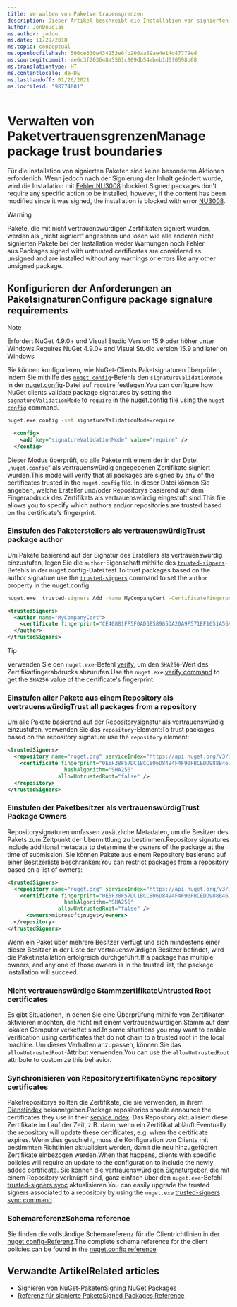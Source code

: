 ```yaml
---
title: Verwalten von Paketvertrauensgrenzen
description: Dieser Artikel beschreibt die Installation von signierten NuGet-Paketen und die Konfiguration von Vertrauenseinstellungen für die Paketsignatur.
author: JonDouglas
ms.author: jodou
ms.date: 11/29/2018
ms.topic: conceptual
ms.openlocfilehash: 596ce330e434253e6fb200aa59ae4e14d47779ed
ms.sourcegitcommit: ee6c3f203648a5561c809db54ebeb1d0f0598b68
ms.translationtype: HT
ms.contentlocale: de-DE
ms.lasthandoff: 01/26/2021
ms.locfileid: "98774801"
---
```

# <a name="manage-package-trust-boundaries"></a><span data-ttu-id="0e9c2-103">Verwalten von Paketvertrauensgrenzen</span><span class="sxs-lookup"><span data-stu-id="0e9c2-103">Manage package trust boundaries</span></span>

<span data-ttu-id="0e9c2-104">Für die Installation von signierten Paketen sind keine besonderen Aktionen erforderlich. Wenn jedoch nach der Signierung der Inhalt geändert wurde, wird die Installation mit [Fehler NU3008](../reference/errors-and-warnings/NU3008.md) blockiert.</span><span class="sxs-lookup"><span data-stu-id="0e9c2-104">Signed packages don't require any specific action to be installed; however, if the content has been modified since it was signed, the installation is blocked with error [NU3008](../reference/errors-and-warnings/NU3008.md).</span></span>

> [!Warning]
> <span data-ttu-id="0e9c2-105">Pakete, die mit nicht vertrauenswürdigen Zertifikaten signiert wurden, werden als „nicht signiert“ angesehen und lösen wie alle anderen nicht signierten Pakete bei der Installation weder Warnungen noch Fehler aus.</span><span class="sxs-lookup"><span data-stu-id="0e9c2-105">Packages signed with untrusted certificates are considered as unsigned and are installed without any warnings or errors like any other unsigned package.</span></span>

## <a name="configure-package-signature-requirements"></a><span data-ttu-id="0e9c2-106">Konfigurieren der Anforderungen an Paketsignaturen</span><span class="sxs-lookup"><span data-stu-id="0e9c2-106">Configure package signature requirements</span></span>

> [!Note]
> <span data-ttu-id="0e9c2-107">Erfordert NuGet 4.9.0+ und Visual Studio Version 15.9 oder höher unter Windows.</span><span class="sxs-lookup"><span data-stu-id="0e9c2-107">Requires NuGet 4.9.0+ and Visual Studio version 15.9 and later on Windows</span></span>

<span data-ttu-id="0e9c2-108">Sie können konfigurieren, wie NuGet-Clients Paketsignaturen überprüfen, indem Sie mithilfe des [`nuget config`](../reference/cli-reference/cli-ref-config.md)-Befehls den `signatureValidationMode` in der [nuget.config](../reference/nuget-config-file.md)-Datei auf `require` festlegen.</span><span class="sxs-lookup"><span data-stu-id="0e9c2-108">You can configure how NuGet clients validate package signatures by setting the `signatureValidationMode` to `require` in the [nuget.config](../reference/nuget-config-file.md) file using the [`nuget config`](../reference/cli-reference/cli-ref-config.md) command.</span></span>

```cmd
nuget.exe config -set signatureValidationMode=require
```

```xml
  <config>
    <add key="signatureValidationMode" value="require" />
  </config>
```

<span data-ttu-id="0e9c2-109">Dieser Modus überprüft, ob alle Pakete mit einem der in der Datei „`nuget.config`“ als vertrauenswürdig angegebenen Zertifikate signiert wurden.</span><span class="sxs-lookup"><span data-stu-id="0e9c2-109">This mode will verify that all packages are signed by any of the certificates trusted in the `nuget.config` file.</span></span> <span data-ttu-id="0e9c2-110">In dieser Datei können Sie angeben, welche Ersteller und/oder Repositorys basierend auf dem Fingerabdruck des Zertifikats als vertrauenswürdig eingestuft sind.</span><span class="sxs-lookup"><span data-stu-id="0e9c2-110">This file allows you to specify which authors and/or repositories are trusted based on the certificate's fingerprint.</span></span>

### <a name="trust-package-author"></a><span data-ttu-id="0e9c2-111">Einstufen des Paketerstellers als vertrauenswürdig</span><span class="sxs-lookup"><span data-stu-id="0e9c2-111">Trust package author</span></span>

<span data-ttu-id="0e9c2-112">Um Pakete basierend auf der Signatur des Erstellers als vertrauenswürdig einzustufen, legen Sie die `author`-Eigenschaft mithilfe des [`trusted-signers`](../reference/cli-reference/cli-ref-trusted-signers.md)-Befehls in der nuget.config-Datei fest.</span><span class="sxs-lookup"><span data-stu-id="0e9c2-112">To trust packages based on the author signature use the [`trusted-signers`](../reference/cli-reference/cli-ref-trusted-signers.md) command to set the `author` property in the nuget.config.</span></span>

```cmd
nuget.exe  trusted-signers Add -Name MyCompanyCert -CertificateFingerprint CE40881FF5F0AD3E58965DA20A9F571EF1651A56933748E1BF1C99E537C4E039 -FingerprintAlgorithm SHA256
```

```xml
<trustedSigners>
  <author name="MyCompanyCert">
    <certificate fingerprint="CE40881FF5F0AD3E58965DA20A9F571EF1651A56933748E1BF1C99E537C4E039" hashAlgorithm="SHA256" allowUntrustedRoot="false" />
  </author>
</trustedSigners>
```

>[!TIP]
><span data-ttu-id="0e9c2-113">Verwenden Sie den `nuget.exe`-Befehl [verify](../reference/cli-reference/cli-ref-verify.md), um den `SHA256`-Wert des Zertifikatfingerabdrucks abzurufen.</span><span class="sxs-lookup"><span data-stu-id="0e9c2-113">Use the `nuget.exe` [verify command](../reference/cli-reference/cli-ref-verify.md) to get the `SHA256` value of the certificate's fingerprint.</span></span>


### <a name="trust-all-packages-from-a-repository"></a><span data-ttu-id="0e9c2-114">Einstufen aller Pakete aus einem Repository als vertrauenswürdig</span><span class="sxs-lookup"><span data-stu-id="0e9c2-114">Trust all packages from a repository</span></span>

<span data-ttu-id="0e9c2-115">Um alle Pakete basierend auf der Repositorysignatur als vertrauenswürdig einzustufen, verwenden Sie das `repository`-Element:</span><span class="sxs-lookup"><span data-stu-id="0e9c2-115">To trust packages based on the repository signature use the `repository` element:</span></span>

```xml
<trustedSigners>  
  <repository name="nuget.org" serviceIndex="https://api.nuget.org/v3/index.json">
    <certificate fingerprint="0E5F38F57DC1BCC806D8494F4F90FBCEDD988B4676070...." 
                  hashAlgorithm="SHA256" 
                allowUntrustedRoot="false" />
  </repository>
</trustedSigners>
```

### <a name="trust-package-owners"></a><span data-ttu-id="0e9c2-116">Einstufen der Paketbesitzer als vertrauenswürdig</span><span class="sxs-lookup"><span data-stu-id="0e9c2-116">Trust Package Owners</span></span>

<span data-ttu-id="0e9c2-117">Repositorysignaturen umfassen zusätzliche Metadaten, um die Besitzer des Pakets zum Zeitpunkt der Übermittlung zu bestimmen.</span><span class="sxs-lookup"><span data-stu-id="0e9c2-117">Repository signatures include additional metadata to determine the owners of the package at the time of submission.</span></span> <span data-ttu-id="0e9c2-118">Sie können Pakete aus einem Repository basierend auf einer Besitzerliste beschränken:</span><span class="sxs-lookup"><span data-stu-id="0e9c2-118">You can restrict packages from a repository based on a list of owners:</span></span>

```xml
<trustedSigners>  
  <repository name="nuget.org" serviceIndex="https://api.nuget.org/v3/index.json">
    <certificate fingerprint="0E5F38F57DC1BCC806D8494F4F90FBCEDD988B4676070...." 
                  hashAlgorithm="SHA256" 
                allowUntrustedRoot="false" />
      <owners>microsoft;nuget</owners>
  </repository>
</trustedSigners>
```

<span data-ttu-id="0e9c2-119">Wenn ein Paket über mehrere Besitzer verfügt und sich mindestens einer dieser Besitzer in der Liste der vertrauenswürdigen Besitzer befindet, wird die Paketinstallation erfolgreich durchgeführt.</span><span class="sxs-lookup"><span data-stu-id="0e9c2-119">If a package has multiple owners, and any one of those owners is in the trusted list, the package installation will succeed.</span></span>

### <a name="untrusted-root-certificates"></a><span data-ttu-id="0e9c2-120">Nicht vertrauenswürdige Stammzertifikate</span><span class="sxs-lookup"><span data-stu-id="0e9c2-120">Untrusted Root certificates</span></span>

<span data-ttu-id="0e9c2-121">Es gibt Situationen, in denen Sie eine Überprüfung mithilfe von Zertifikaten aktivieren möchten, die nicht mit einem vertrauenswürdigen Stamm auf dem lokalen Computer verkettet sind.</span><span class="sxs-lookup"><span data-stu-id="0e9c2-121">In some situations you may want to enable verification using certificates that do not chain to a trusted root in the local machine.</span></span> <span data-ttu-id="0e9c2-122">Um dieses Verhalten anzupassen, können Sie das `allowUntrustedRoot`-Attribut verwenden.</span><span class="sxs-lookup"><span data-stu-id="0e9c2-122">You can use the `allowUntrustedRoot` attribute to customize this behavior.</span></span>

### <a name="sync-repository-certificates"></a><span data-ttu-id="0e9c2-123">Synchronisieren von Repositoryzertifikaten</span><span class="sxs-lookup"><span data-stu-id="0e9c2-123">Sync repository certificates</span></span>

<span data-ttu-id="0e9c2-124">Paketrepositorys sollten die Zertifikate, die sie verwenden, in ihrem [Dienstindex](../api/service-index.md) bekanntgeben.</span><span class="sxs-lookup"><span data-stu-id="0e9c2-124">Package repositories should announce the certificates they use in their [service index](../api/service-index.md).</span></span> <span data-ttu-id="0e9c2-125">Das Repository aktualisiert diese Zertifikate im Lauf der Zeit, z.B. dann, wenn ein Zertifikat abläuft.</span><span class="sxs-lookup"><span data-stu-id="0e9c2-125">Eventually the repository will update these certificates, e.g. when the certificate expires.</span></span> <span data-ttu-id="0e9c2-126">Wenn dies geschieht, muss die Konfiguration von Clients mit bestimmten Richtlinien aktualisiert werden, damit die neu hinzugefügten Zertifikate einbezogen werden.</span><span class="sxs-lookup"><span data-stu-id="0e9c2-126">When that happens, clients with specific policies will require an update to the configuration to include the newly added certificate.</span></span> <span data-ttu-id="0e9c2-127">Sie können die vertrauenswürdigen Signaturgeber, die mit einem Repository verknüpft sind, ganz einfach über den `nuget.exe`-Befehl [trusted-signers sync](../reference/cli-reference/cli-ref-trusted-signers.md#nuget-trusted-signers-sync--name-name) aktualisieren.</span><span class="sxs-lookup"><span data-stu-id="0e9c2-127">You can easily upgrade the trusted signers associated to a repository by using the `nuget.exe` [trusted-signers sync command](../reference/cli-reference/cli-ref-trusted-signers.md#nuget-trusted-signers-sync--name-name).</span></span>

### <a name="schema-reference"></a><span data-ttu-id="0e9c2-128">Schemareferenz</span><span class="sxs-lookup"><span data-stu-id="0e9c2-128">Schema reference</span></span>

<span data-ttu-id="0e9c2-129">Sie finden die vollständige Schemareferenz für die Clientrichtlinien in der [nuget.config-Referenz](../reference/nuget-config-file.md#trustedsigners-section).</span><span class="sxs-lookup"><span data-stu-id="0e9c2-129">The complete schema reference for the client policies can be found in the [nuget.config reference](../reference/nuget-config-file.md#trustedsigners-section)</span></span>

## <a name="related-articles"></a><span data-ttu-id="0e9c2-130">Verwandte Artikel</span><span class="sxs-lookup"><span data-stu-id="0e9c2-130">Related articles</span></span>

- [<span data-ttu-id="0e9c2-131">Signieren von NuGet-Paketen</span><span class="sxs-lookup"><span data-stu-id="0e9c2-131">Signing NuGet Packages</span></span>](../create-packages/Sign-a-Package.md)
- [<span data-ttu-id="0e9c2-132">Referenz für signierte Pakete</span><span class="sxs-lookup"><span data-stu-id="0e9c2-132">Signed Packages Reference</span></span>](../reference/Signed-Packages-Reference.md)
